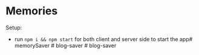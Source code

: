 # Memories
Setup:
- run ```npm i && npm start``` for both client and server side to start the app# memorySaver
#   b l o g - s a v e r  
 # blog-saver
